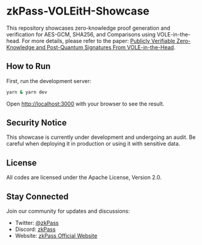 # zkPass-VOLEitH-Showcase
This repository showcases zero-knowledge proof generation and verification for AES-GCM, SHA256, and Comparisons using VOLE-in-the-head.
For more details, please refer to the paper: [Publicly Verifiable Zero-Knowledge and Post-Quantum Signatures From VOLE-in-the-Head](https://eprint.iacr.org/2023/996).

## How to Run
First, run the development server:

```bash
yarn & yarn dev
```
Open [http://localhost:3000](http://localhost:3000) with your browser to see the result.

## Security Notice
This showcase is currently under development and undergoing an audit. Be careful when deploying it in production or using it with sensitive data.

## License
All codes are licensed under the Apache License, Version 2.0.

## Stay Connected

Join our community for updates and discussions:
- Twitter: [@zkPass](https://twitter.com/zkPass)
- Discord: [zkPass](https://discord.gg/zkpass)
- Website: [zkPass Official Website](https://zkpass.org)
